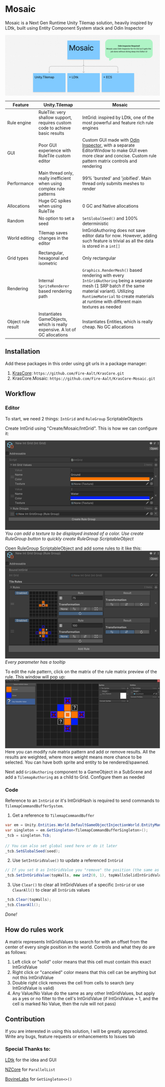 # Mosaic
Mosaic is a Next Gen Runtime Unity Tilemap solution, heavily inspired by LDtk, built using Entity Component System stack and Odin Inspector 

![Mosaic](Documentation~/Images/Mosaic.png)

| Feature       | Unity.Tilemap                                                                 | Mosaic                                                                                                                                                      |
|---------------|-------------------------------------------------------------------------------|-------------------------------------------------------------------------------------------------------------------------------------------------------------|
| Rule engine   | RuleTile: very shallow support, requires custom code to achieve basic results | IntGrid: inspired by LDtk, one of the most powerful and feature rich rule engines                                                                           |
| GUI           | Poor GUI experience with RuleTile custom editor                               | Custom GUI made with [Odin Inspector](https://assetstore.unity.com/packages/tools/utilities/odin-inspector-and-serializer-89041?srsltid=AfmBOop97OyTTYiuIIGN0oQkSMLd0P3xSmw8NEuDFQQLFEFcz3blWS6p), with a separate EditorWindow to make GUI even more clear and concise. Custom rule pattern matrix controls and rendering |
| Performance   | Main thread only, really inefficient when using complex rule patterns         | 99% 'bursted' and 'jobified'. Main thread only submits meshes to render                                                                                     | 
| Allocations   | Huge GC spikes when using RuleTile                                            | 0 GC and Native allocations                                                                                                                               |
| Random        | No option to set a seed                                                       | `SetGlobalSeed()` and 100% deterministic                                                                                                                    |
| World editing | Tilemap saves changes in the editor                                           | IntGridAuthoring does not save editor data for now. However, adding such feature is trivial as all the data is stored in a `int[]`                       |
| Grid types    | Rectangular, hexagonal and isometric                                          | Only rectangular                                                                                                                                            |
| Rendering     | Internal `SpriteRenderer` based rendering path                                | `Graphics.RenderMesh()` based rendering with every `IntGridAuthoring` being a separate mesh (1 SRP batch if the same material variant). Utilizing `RuntimeMaterial` to create materials at runtime with different main textures as needed |
| Object rule result  | Instantiates GameObjects, which is really expensive. A lot of GC allocations | Instantiates Entities, which is really cheap. No GC allocations |                  

## Installation
Add these packages in this order using git urls in a package manager:
1. [KrasCore](https://github.com/Fire-Aalt/KrasCore): `https://github.com/Fire-Aalt/KrasCore.git`
2. KrasCore.Mosaic: `https://github.com/Fire-Aalt/KrasCore-Mosaic.git`

## Workflow
### Editor
To start, we need 2 things: `IntGrid` and `RuleGroup` ScriptableObjects

Create IntGrid using "Create/Mosaic/IntGrid". This is how we can configure it:

![IntGrid](Documentation~/Images/IntGrid.png)
*You can add a texture to be displayed instead of a color. Use create RuleGroup button to quickly create RuleGroup ScriptableObject*

Open RuleGroup ScriptableObject and add some rules to it like this:
![RuleGroup](Documentation~/Images/RuleGroup.png)
*Every parameter has a tooltip*

To edit the rule pattern, click on the matrix of the rule matrix preview of the rule. This window will pop up:
![Rule1](Documentation~/Images/Rule1.png)
Here you can modify rule matrix pattern and add or remove results. All the results are weighted, where more weight means more chance to be selected. You can have both sprite and entity to be rendered/spawned.

Next add `GridAuthoring` component to a GameObject in a SubScene and add a `TilemapAuthoring` as a child to Grid. Configure them as needed

### Code
Reference to an `IntGrid` or it's IntGridHash is required to send commands to `TilemapCommandBufferSystem`. 

1. Get a reference to `TilemapCommandBuffer`
```csharp
var em = Unity.Entities.World.DefaultGameObjectInjectionWorld.EntityManager;
var singleton = em.GetSingleton<TilemapCommandBufferSingleton>();
_tcb = singleton.Tcb;

// You can also set global seed here or do it later
_tcb.SetGlobalSeed(seed);
```

2. Use `SetIntGridValue()` to update a referenced `IntGrid`
```csharp
// If you set 0 as IntGridValue you "remove" the position (the same as setting null value using SetTile in Unity.Tilemap)
_tcb.SetIntGridValue(topWalls, new int2(0, 1), topWallsSolidIntGridValue);
```

3. Use `Clear()` to clear all IntGridValues of a specific `IntGrid` or use `ClearAll()` to clear all `IntGrid`s values
```csharp
_tcb.Clear(topWalls);
_tcb.ClearAll();
```

*Done!*

## How do rules work
A matrix represents IntGridValues to search for with an offset from the center of every single position in the world. 
Controls and what they do are as follows:
1. Left click or "solid" color means that this cell must contain this exact IntGridValue
2. Right click or "canceled" color means that this cell can be anything but not this IntGridValue
3. Double right click removes the cell from cells to search (any IntGridValue is valid)
4. Any Value/No Value do the same as any other IntGridValues, but apply as a yes or no filter to the cell's IntGridValue (if IntGridValue = 1, and the cell is marked No Value, then the rule will not pass)

## Contribution
If you are interested in using this solution, I will be greatly appreciated. Write any bugs, feature requests or enhancements to Issues tab

### Special Thanks to:

[LDtk](https://ldtk.io/) for the idea and GUI

[NZCore](https://github.com/enzi/NZCore) for `ParallelList`

[BovineLabs](https://gitlab.com/tertle/com.bovinelabs.core/-/tree/master) for `GetSingleton<>()`
